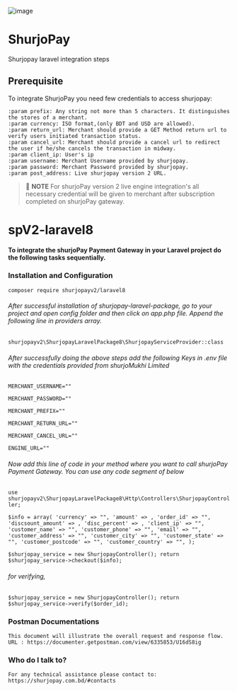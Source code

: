 ![image](https://user-images.githubusercontent.com/57352037/170198396-932692aa-3354-4cf0-abc1-2b8ef43a6de3.png)
# ShurjoPay

Shurjopay laravel integration steps
## Prerequisite
To integrate ShurjoPay you need few credentials to access shurjopay:
```
:param prefix: Any string not more than 5 characters. It distinguishes the stores of a merchant.
:param currency: ISO format,(only BDT and USD are allowed).
:param return_url: Merchant should provide a GET Method return url to verify users initiated transaction status. 
:param cancel_url: Merchant should provide a cancel url to redirect the user if he/she cancels the transaction in midway. 
:param client_ip: User's ip
:param username: Merchant Username provided by shurjopay.
:param password: Merchant Password provided by shurjopay.
:param post_address: Live shurjopay version 2 URL.
```


> 📝 **NOTE** For shurjoPay version 2 live engine integration's all necessary credential will be given to merchant after subscription completed on shurjoPay gateway.



# spV2-laravel8
#### To integrate the shurjoPay Payment Gateway in your Laravel project do the following tasks sequentially.

### Installation and Configuration

``composer require shurjopayv2/laravel8
``

###### After successful installation of shurjopay-laravel-package, go to your project and open config folder and then click on app.php file. Append the following line in providers array.
``
shurjopayv2\ShurjopayLaravelPackage8\ShurjopayServiceProvider::class
``

###### After successfully doing the above steps add the following Keys in .env file with the credentials provided from shurjoMukhi Limited

``MERCHANT_USERNAME=""  
``

``MERCHANT_PASSWORD=""
``

``MERCHANT_PREFIX=""
``

``MERCHANT_RETURN_URL=""
``

``MERCHANT_CANCEL_URL=""
``

``ENGINE_URL=""
``
###### Now add this line of code in your method where you want to call shurjoPay Payment Gateway. You can use any code segment of below

``
use shurjopayv2\ShurjopayLaravelPackage8\Http\Controllers\ShurjopayController;
``

``$info = array(
'currency' => "",
'amount' => ,
'order_id' => "",
'discsount_amount' => ,
'disc_percent' => ,
'client_ip' => "",
'customer_name' => "",
'customer_phone' => "",
'email' => "",
'customer_address' => "",
'customer_city' => "",
'customer_state' => "",
'customer_postcode' => "",
'customer_country' => "",
);``

``$shurjopay_service = new ShurjopayController();
return $shurjopay_service->checkout($info);``

###### for verifying,

``$shurjopay_service = new ShurjopayController();
return $shurjopay_service->verify($order_id);``


### Postman Documentations

    This document will illustrate the overall request and response flow.
    URL : https://documenter.getpostman.com/view/6335853/U16dS8ig	
		
### Who do I talk to? ###
	For any technical assistance please contact to: https://shurjopay.com.bd/#contacts

